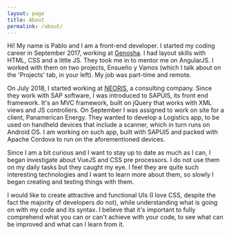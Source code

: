```yaml
---
layout: page
title: About
permalink: /about/
---
```


Hi! My name is Pablo and I am a front-end developer. I started my coding career in September 2017, working at [Genosha](https://www.genosha.com.ar/). I had layout skills with HTML, CSS and a little JS. They took me in to mentor me on AngularJS. I worked with them on two projects, Ensueño y Vamos (which I talk about on the 'Projects' tab, in your left). My job was part-time and remote.

On July 2018, I started working at [NEORIS](https://www.neoris.com/), a consulting company. Since they work with SAP software, I was introduced to SAPUI5, its front end framework. It's an MVC framework, built on jQuery that works with XML views and JS controllers. On September I was assigned to work on site for a client, Panamerican Energy. They wanted to develop a Logistics app, to be used on handheld devices that include a scanner, which in turn runs on Android OS. I am working on such app, built with SAPUI5 and packed with Apache Cordova to run on the aforementioned devices.

Since I am a bit curious and I want to stay up to date as much as I can, I began investigate about VueJS and CSS pre processors. I do not use them on my daily tasks but they caught my eye. I feel they are quite such interesting technologies and I want to learn more about them, so slowly I began creating and testing things with them.

I would like to create attractive and functional UIs (I love CSS, despite the fact the majority of developers do not), while understanding what is going on with my code and its syntax. I believe that it's important to fully comprehend what you can or can't achieve with your code, to see what can be improved and what can I learn from it.
